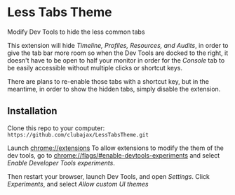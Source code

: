 # Less Tabs Theme

Modify Dev Tools to hide the less common tabs

This extension will hide *Timeline, Profiles, Resources, and Audits*, in order to give the tab bar more room so when the Dev Tools are docked to the right, it doesn't have to be open to half your monitor in order for the *Console* tab to be easily accessible without multiple clicks or shortcut keys.

There are plans to re-enable those tabs with a shortcut key, but in the meantime, in order to show the hidden tabs, simply disable the extension.

## Installation

Clone this repo to your computer: `https://github.com/clubajax/LessTabsTheme.git`

Launch [chrome://extensions](chrome://extensions/)
To allow extensions to modify the them of the dev tools, go to [chrome://flags/#enable-devtools-experiments](chrome://flags/#enable-devtools-experiments) and select *Enable Developer Tools experiments*.

Then restart your browser, launch Dev Tools, and open *Settings*. Click *Experiments*, and select *Allow custom UI themes*